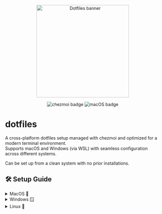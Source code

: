 <p align="center">
  <img
    src="https://images.unsplash.com/photo-1734024223698-4fd889ced859?q=80&w=4247&auto=format&fit=crop&ixlib=rb-4.1.0&ixid=M3wxMjA3fDB8MHxwaG90by1wYWdlfHx8fGVufDB8fHx8fA%3D%3D"
    alt="Dotfiles banner"
    width="300"
  />
</p>
<p align="center">
  <img src="https://badgen.net/badge/dotfiles/chezmoi/green" alt="chezmoi badge" />
  <img src="https://img.shields.io/badge/OS-macOS-lightgrey?logo=apple&logoColor=white" alt="macOS badge" />
</p>

# dotfiles

A cross-platform dotfiles setup managed with chezmoi and optimized for a modern terminal environment.</br>
Supports macOS and Windows (via WSL) with seamless configuration across different systems.</br>

Can be set up from a clean system with no prior installations.

## 🛠 Setup Guide
<details>
<summary>MacOS 🍎</summary>
</br>

1. Prevent system sleep during setup

```bash
caffeinate -dimsu &
```

2. Install command line tools

```bash
xcode-select --install
```

3. Install chezmoi

```bash
sh -c "$(curl -fsLS get.chezmoi.io)" -- init --apply DUKY8N
```

4. Stop sleep prevention

```bash
killall caffeinate
```

</br>
</details>

<details>
<summary>Windows 🪟</summary>
</br>

1. Enable Windows Subsystem for Linux (WSL) and restart your computer

```powershell
Enable-WindowsOptionalFeature -Online -FeatureName Microsoft-Windows-Subsystem-Linux -All
```

2. Install WSL and Ubuntu distribution

```powershell
wsl --install -d Ubuntu
```

3. Still under construction 🚧

</br>
</details>

<details>
<summary>Linux 🐧</summary>
</br>
Still under construction 🚧
</br>
</details>
